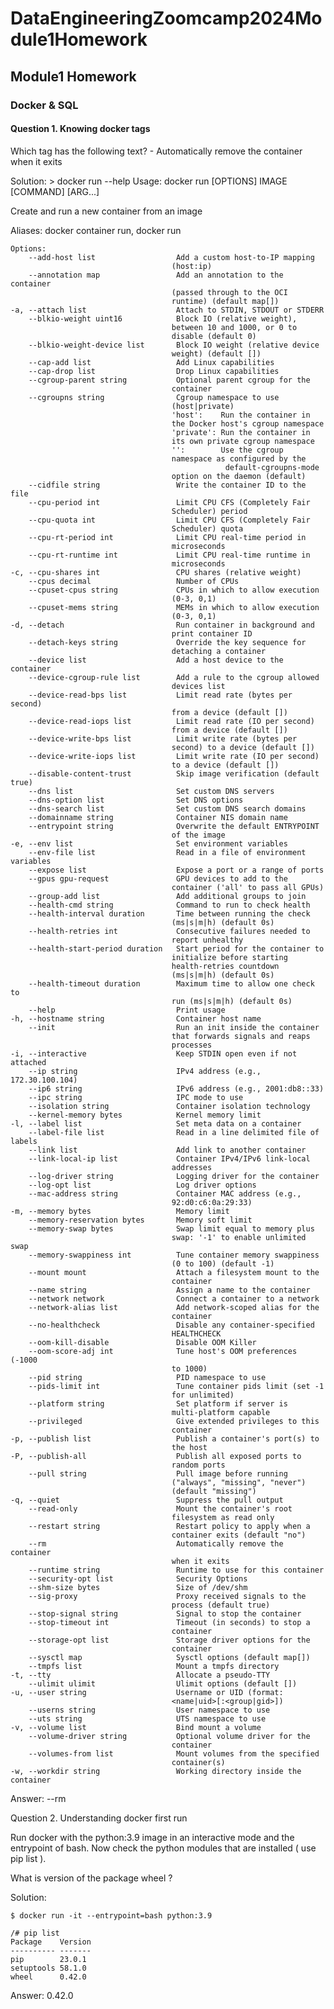 # DataEngineeringZoomcamp2024Module1Homework

## Module1 Homework

### Docker & SQL 

#### Question 1. Knowing docker tags

Which tag has the following text? - Automatically remove the container when it exits

Solution:
    > docker run --help
    Usage:  docker run [OPTIONS] IMAGE [COMMAND] [ARG...]

Create and run a new container from an image

Aliases:
  docker container run, docker run

    Options:
        --add-host list                  Add a custom host-to-IP mapping
                                        (host:ip)
        --annotation map                 Add an annotation to the container
                                        (passed through to the OCI
                                        runtime) (default map[])
    -a, --attach list                    Attach to STDIN, STDOUT or STDERR
        --blkio-weight uint16            Block IO (relative weight),
                                        between 10 and 1000, or 0 to
                                        disable (default 0)
        --blkio-weight-device list       Block IO weight (relative device
                                        weight) (default [])
        --cap-add list                   Add Linux capabilities
        --cap-drop list                  Drop Linux capabilities
        --cgroup-parent string           Optional parent cgroup for the
                                        container
        --cgroupns string                Cgroup namespace to use
                                        (host|private)
                                        'host':    Run the container in
                                        the Docker host's cgroup namespace
                                        'private': Run the container in
                                        its own private cgroup namespace
                                        '':        Use the cgroup
                                        namespace as configured by the
                                                    default-cgroupns-mode
                                        option on the daemon (default)
        --cidfile string                 Write the container ID to the file
        --cpu-period int                 Limit CPU CFS (Completely Fair
                                        Scheduler) period
        --cpu-quota int                  Limit CPU CFS (Completely Fair
                                        Scheduler) quota
        --cpu-rt-period int              Limit CPU real-time period in
                                        microseconds
        --cpu-rt-runtime int             Limit CPU real-time runtime in
                                        microseconds
    -c, --cpu-shares int                 CPU shares (relative weight)
        --cpus decimal                   Number of CPUs
        --cpuset-cpus string             CPUs in which to allow execution
                                        (0-3, 0,1)
        --cpuset-mems string             MEMs in which to allow execution
                                        (0-3, 0,1)
    -d, --detach                         Run container in background and
                                        print container ID
        --detach-keys string             Override the key sequence for
                                        detaching a container
        --device list                    Add a host device to the container
        --device-cgroup-rule list        Add a rule to the cgroup allowed
                                        devices list
        --device-read-bps list           Limit read rate (bytes per second)
                                        from a device (default [])
        --device-read-iops list          Limit read rate (IO per second)
                                        from a device (default [])
        --device-write-bps list          Limit write rate (bytes per
                                        second) to a device (default [])
        --device-write-iops list         Limit write rate (IO per second)
                                        to a device (default [])
        --disable-content-trust          Skip image verification (default true)
        --dns list                       Set custom DNS servers
        --dns-option list                Set DNS options
        --dns-search list                Set custom DNS search domains
        --domainname string              Container NIS domain name
        --entrypoint string              Overwrite the default ENTRYPOINT
                                        of the image
    -e, --env list                       Set environment variables
        --env-file list                  Read in a file of environment variables
        --expose list                    Expose a port or a range of ports
        --gpus gpu-request               GPU devices to add to the
                                        container ('all' to pass all GPUs)
        --group-add list                 Add additional groups to join
        --health-cmd string              Command to run to check health
        --health-interval duration       Time between running the check
                                        (ms|s|m|h) (default 0s)
        --health-retries int             Consecutive failures needed to
                                        report unhealthy
        --health-start-period duration   Start period for the container to
                                        initialize before starting
                                        health-retries countdown
                                        (ms|s|m|h) (default 0s)
        --health-timeout duration        Maximum time to allow one check to
                                        run (ms|s|m|h) (default 0s)
        --help                           Print usage
    -h, --hostname string                Container host name
        --init                           Run an init inside the container
                                        that forwards signals and reaps
                                        processes
    -i, --interactive                    Keep STDIN open even if not attached
        --ip string                      IPv4 address (e.g., 172.30.100.104)
        --ip6 string                     IPv6 address (e.g., 2001:db8::33)
        --ipc string                     IPC mode to use
        --isolation string               Container isolation technology
        --kernel-memory bytes            Kernel memory limit
    -l, --label list                     Set meta data on a container
        --label-file list                Read in a line delimited file of labels
        --link list                      Add link to another container
        --link-local-ip list             Container IPv4/IPv6 link-local
                                        addresses
        --log-driver string              Logging driver for the container
        --log-opt list                   Log driver options
        --mac-address string             Container MAC address (e.g.,
                                        92:d0:c6:0a:29:33)
    -m, --memory bytes                   Memory limit
        --memory-reservation bytes       Memory soft limit
        --memory-swap bytes              Swap limit equal to memory plus
                                        swap: '-1' to enable unlimited swap
        --memory-swappiness int          Tune container memory swappiness
                                        (0 to 100) (default -1)
        --mount mount                    Attach a filesystem mount to the
                                        container
        --name string                    Assign a name to the container
        --network network                Connect a container to a network
        --network-alias list             Add network-scoped alias for the
                                        container
        --no-healthcheck                 Disable any container-specified
                                        HEALTHCHECK
        --oom-kill-disable               Disable OOM Killer
        --oom-score-adj int              Tune host's OOM preferences (-1000
                                        to 1000)
        --pid string                     PID namespace to use
        --pids-limit int                 Tune container pids limit (set -1
                                        for unlimited)
        --platform string                Set platform if server is
                                        multi-platform capable
        --privileged                     Give extended privileges to this
                                        container
    -p, --publish list                   Publish a container's port(s) to
                                        the host
    -P, --publish-all                    Publish all exposed ports to
                                        random ports
        --pull string                    Pull image before running
                                        ("always", "missing", "never")
                                        (default "missing")
    -q, --quiet                          Suppress the pull output
        --read-only                      Mount the container's root
                                        filesystem as read only
        --restart string                 Restart policy to apply when a
                                        container exits (default "no")
        --rm                             Automatically remove the container
                                        when it exits
        --runtime string                 Runtime to use for this container
        --security-opt list              Security Options
        --shm-size bytes                 Size of /dev/shm
        --sig-proxy                      Proxy received signals to the
                                        process (default true)
        --stop-signal string             Signal to stop the container
        --stop-timeout int               Timeout (in seconds) to stop a
                                        container
        --storage-opt list               Storage driver options for the
                                        container
        --sysctl map                     Sysctl options (default map[])
        --tmpfs list                     Mount a tmpfs directory
    -t, --tty                            Allocate a pseudo-TTY
        --ulimit ulimit                  Ulimit options (default [])
    -u, --user string                    Username or UID (format:
                                        <name|uid>[:<group|gid>])
        --userns string                  User namespace to use
        --uts string                     UTS namespace to use
    -v, --volume list                    Bind mount a volume
        --volume-driver string           Optional volume driver for the
                                        container
        --volumes-from list              Mount volumes from the specified
                                        container(s)
    -w, --workdir string                 Working directory inside the container

  Answer: --rm 

  Question 2. Understanding docker first run 

  Run docker with the python:3.9 image in an interactive mode and the entrypoint of bash. Now check the python modules that are installed ( use pip list ).

  What is version of the package wheel ?

  Solution: 

    $ docker run -it --entrypoint=bash python:3.9

    /# pip list
    Package    Version
    ---------- -------
    pip        23.0.1
    setuptools 58.1.0
    wheel      0.42.0
  
  Answer: 0.42.0